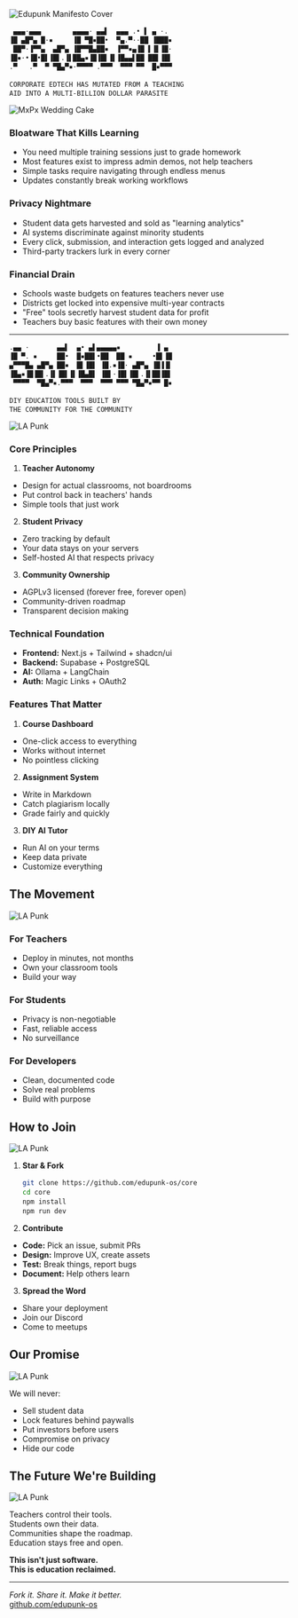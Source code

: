 <img src="assets/edupunk-os-manifesto@2x.png" srcset="assets/edupunk-os-manifesto@1x.png 1x, assets/edupunk-os-manifesto@2x.png 2x" alt="Edupunk Manifesto Cover">

```
 ▄▄▄·▄▄▄        ▄▄▄▄· ▄▄▌  ▄▄▄ .• ▌ ▄ ·. 
▐█ ▄█▀▄ █·▪     ▐█ ▀█▪██•  ▀▄.▀··██ ▐███▪
 ██▀·▐▀▀▄  ▄█▀▄ ▐█▀▀█▄██▪  ▐▀▀▪▄▐█ ▌▐▌▐█·
▐█▪·•▐█•█▌▐█▌.▐▌██▄▪▐█▐█▌▐▌▐█▄▄▌██ ██▌▐█▌
.▀   .▀  ▀ ▀█▄▀▪·▀▀▀▀ .▀▀▀  ▀▀▀ ▀▀  █▪▀▀▀

CORPORATE EDTECH HAS MUTATED FROM A TEACHING
AID INTO A MULTI-BILLION DOLLAR PARASITE
```
<img src="https://media4.giphy.com/media/v1.Y2lkPTc5MGI3NjExaG8wbWFwZTM2Z3AyN2hnOWpycG5zN3VkYXAzeG1oeGJ6dnZpNXkzaCZlcD12MV9pbnRlcm5hbF9naWZfYnlfaWQmY3Q9Zw/QXPB1mCBDTpW4hMjeK/giphy.gif" width="400" alt="MxPx Wedding Cake">

### Bloatware That Kills Learning
- You need multiple training sessions just to grade homework
- Most features exist to impress admin demos, not help teachers
- Simple tasks require navigating through endless menus
- Updates constantly break working workflows

### Privacy Nightmare
- Student data gets harvested and sold as "learning analytics"
- AI systems discriminate against minority students
- Every click, submission, and interaction gets logged and analyzed
- Third-party trackers lurk in every corner

### Financial Drain
- Schools waste budgets on features teachers never use
- Districts get locked into expensive multi-year contracts
- "Free" tools secretly harvest student data for profit
- Teachers buy basic features with their own money

---

```
.▄▄ ·       ▄▄▌  ▄• ▄▌▄▄▄▄▄▪         ▐ ▄ 
▐█ ▀. ▪     ██•  █▪██▌•██  ██ ▪     •█▌▐█
▄▀▀▀█▄ ▄█▀▄ ██▪  █▌▐█▌ ▐█.▪▐█· ▄█▀▄ ▐█▐▐▌
▐█▄▪▐█▐█▌.▐▌▐█▌▐▌▐█▄█▌ ▐█▌·▐█▌▐█▌.▐▌██▐█▌
 ▀▀▀▀  ▀█▄▀▪.▀▀▀  ▀▀▀  ▀▀▀ ▀▀▀ ▀█▄▀▪▀▀ █▪

DIY EDUCATION TOOLS BUILT BY
THE COMMUNITY FOR THE COMMUNITY
```
<img src="https://media0.giphy.com/media/v1.Y2lkPTc5MGI3NjExY3lwdXVlcjNscDI5Y3Rxem9tN2lsc3p4cmY2aW9sZWI1bmZiNDc2dCZlcD12MV9pbnRlcm5hbF9naWZfYnlfaWQmY3Q9Zw/dUuiTFW5SzNiU/giphy.gif" width="400" alt="LA Punk">

### Core Principles
1. **Teacher Autonomy**
- Design for actual classrooms, not boardrooms
- Put control back in teachers' hands
- Simple tools that just work

2. **Student Privacy**
- Zero tracking by default
- Your data stays on your servers
- Self-hosted AI that respects privacy

3. **Community Ownership**
- AGPLv3 licensed (forever free, forever open)
- Community-driven roadmap
- Transparent decision making

### Technical Foundation
- **Frontend:** Next.js + Tailwind + shadcn/ui
- **Backend:** Supabase + PostgreSQL
- **AI:** Ollama + LangChain
- **Auth:** Magic Links + OAuth2

### Features That Matter
1. **Course Dashboard**
- One-click access to everything
- Works without internet
- No pointless clicking

2. **Assignment System**
- Write in Markdown
- Catch plagiarism locally
- Grade fairly and quickly

3. **DIY AI Tutor**
- Run AI on your terms
- Keep data private
- Customize everything

## The Movement

![LA Punk](https://media0.giphy.com/media/v1.Y2lkPTc5MGI3NjExY3lwdXVlcjNscDI5Y3Rxem9tN2lsc3p4cmY2aW9sZWI1bmZiNDc2dCZlcD12MV9pbnRlcm5hbF9naWZfYnlfaWQmY3Q9Zw/dUuiTFW5SzNiU/giphy.gif)

### For Teachers
- Deploy in minutes, not months
- Own your classroom tools
- Build your way

### For Students
- Privacy is non-negotiable
- Fast, reliable access
- No surveillance

### For Developers
- Clean, documented code
- Solve real problems
- Build with purpose

## How to Join

![LA Punk](https://media0.giphy.com/media/v1.Y2lkPTc5MGI3NjExY3lwdXVlcjNscDI5Y3Rxem9tN2lsc3p4cmY2aW9sZWI1bmZiNDc2dCZlcD12MV9pbnRlcm5hbF9naWZfYnlfaWQmY3Q9Zw/dUuiTFW5SzNiU/giphy.gif)

1. **Star & Fork**
   ```bash
   git clone https://github.com/edupunk-os/core
   cd core
   npm install
   npm run dev
   ```

2. **Contribute**
- **Code:** Pick an issue, submit PRs
- **Design:** Improve UX, create assets
- **Test:** Break things, report bugs
- **Document:** Help others learn

3. **Spread the Word**
- Share your deployment
- Join our Discord
- Come to meetups

## Our Promise

![LA Punk](https://media0.giphy.com/media/v1.Y2lkPTc5MGI3NjExY3lwdXVlcjNscDI5Y3Rxem9tN2lsc3p4cmY2aW9sZWI1bmZiNDc2dCZlcD12MV9pbnRlcm5hbF9naWZfYnlfaWQmY3Q9Zw/dUuiTFW5SzNiU/giphy.gif)

We will never:
- Sell student data
- Lock features behind paywalls
- Put investors before users
- Compromise on privacy
- Hide our code

## The Future We're Building

![LA Punk](https://media0.giphy.com/media/v1.Y2lkPTc5MGI3NjExY3lwdXVlcjNscDI5Y3Rxem9tN2lsc3p4cmY2aW9sZWI1bmZiNDc2dCZlcD12MV9pbnRlcm5hbF9naWZfYnlfaWQmY3Q9Zw/dUuiTFW5SzNiU/giphy.gif)

Teachers control their tools.  
Students own their data.  
Communities shape the roadmap.  
Education stays free and open.

**This isn't just software.**  
**This is education reclaimed.**

---

*Fork it. Share it. Make it better.*  
[github.com/edupunk-os](https://github.com/edupunk-os)